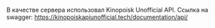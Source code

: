  
В качестве сервера использовал Kinopoisk Unofficial API. Ссылка на swagger: https://kinopoiskapiunofficial.tech/documentation/api/
